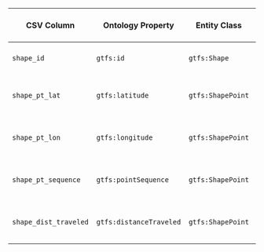 | CSV Column             | Ontology Property        | Entity Class      | Related Entity Class | Subject Generation                                                                 | Join Condition                         | Datatype               |
|------------------------|--------------------------|-------------------|-----------------------|-------------------------------------------------------------------------------------|----------------------------------------|-------------------------|
| `shape_id`             | `gtfs:id`                | `gtfs:Shape`      | -                     | `URI Concatenation: concat('http://vocab.gtfs.org/id/', SHAPE_ID)`                 | Exact string matching                  | `xsd:string`            |
| `shape_pt_lat`         | `gtfs:latitude`          | `gtfs:ShapePoint` | [None]                | `URI Concatenation: concat('http://vocab.gtfs.org/id/', SHAPE_ID, '/point/', POINT_SEQ)` | Shape ID and Point Sequence matching   | `geo:lat`               |
| `shape_pt_lon`         | `gtfs:longitude`         | `gtfs:ShapePoint` | [None]                | `URI Concatenation: concat('http://vocab.gtfs.org/id/', SHAPE_ID, '/point/', POINT_SEQ)` | Shape ID and Point Sequence matching   | `geo:long`              |
| `shape_pt_sequence`    | `gtfs:pointSequence`     | `gtfs:ShapePoint` | [None]                | `URI Concatenation: concat('http://vocab.gtfs.org/id/', SHAPE_ID, '/point/', POINT_SEQ)` | Shape ID and Point Sequence matching   | `xsd:nonNegativeInteger`|
| `shape_dist_traveled`  | `gtfs:distanceTraveled`  | `gtfs:ShapePoint` | [None]                | `URI Concatenation: concat('http://vocab.gtfs.org/id/', SHAPE_ID, '/point/', POINT_SEQ)` | Shape ID and Point Sequence matching   | `gtfs:nonNegativeFloat` |
